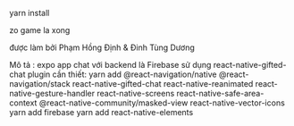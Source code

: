 yarn install

zo game la xong


được làm bởi Phạm Hồng Định & Đinh Tùng Dương

Mô tả :
expo app chat với backend là Firebase
sử dụng react-native-gifted-chat
plugin cần thiết:
yarn add @react-navigation/native @react-navigation/stack react-native-gifted-chat react-native-reanimated react-native-gesture-handler react-native-screens react-native-safe-area-context @react-native-community/masked-view react-native-vector-icons
yarn add firebase
yarn add react-native-elements




